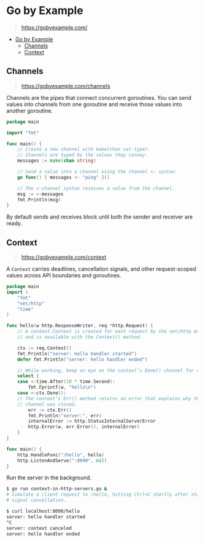# Go by Example

> <https://gobyexample.com/>

- [Go by Example](#go-by-example)
  - [Channels](#channels)
  - [Context](#context)

## Channels

> <https://gobyexample.com/channels>

Channels are the pipes that connect concurrent goroutines. You can send values
into channels from one goroutine and receive those values into another
goroutine.

```go
package main

import "fmt"

func main() {
    // Create a new channel with make(chan val-type).
    // Channels are typed by the values they convey.
    messages := make(chan string)

    // Send a value into a channel using the channel <- syntax.
    go func() { messages <- "ping" }()

    // The <-channel syntax receives a value from the channel.
    msg := <-messages
    fmt.Println(msg)
}
```

By default sends and receives block until both the sender and receiver are
ready.

## Context

> <https://gobyexample.com/context>

A `Context` carries deadlines, cancellation signals, and other request-scoped
values across API boundaries and goroutines.

```go
package main
import (
    "fmt"
    "net/http"
    "time"
)

func hello(w http.ResponseWriter, req *http.Request) {
    // A context.Context is created for each request by the net/http machinery,
    // and is available with the Context() method.

    ctx := req.Context()
    fmt.Println("server: hello handler started")
    defer fmt.Println("server: hello handler ended")

    // While working, keep an eye on the context’s Done() channel for a signal that we should cancel the work and return as soon as possible.
    select {
    case <-time.After(10 * time.Second):
        fmt.Fprintf(w, "hello\n")
    case <-ctx.Done():
    // The context’s Err() method returns an error that explains why the Done()
    // channel was closed.
        err := ctx.Err()
        fmt.Println("server:", err)
        internalError := http.StatusInternalServerError
        http.Error(w, err.Error(), internalError)
    }
}

func main() {
    http.HandleFunc("/hello", hello)
    http.ListenAndServe(":8090", nil)
}
```

Run the server in the background.

```sh
$ go run context-in-http-servers.go &
# Simulate a client request to /hello, hitting Ctrl+C shortly after starting to
# signal cancellation.

$ curl localhost:8090/hello
server: hello handler started
^C
server: context canceled
server: hello handler ended
```
